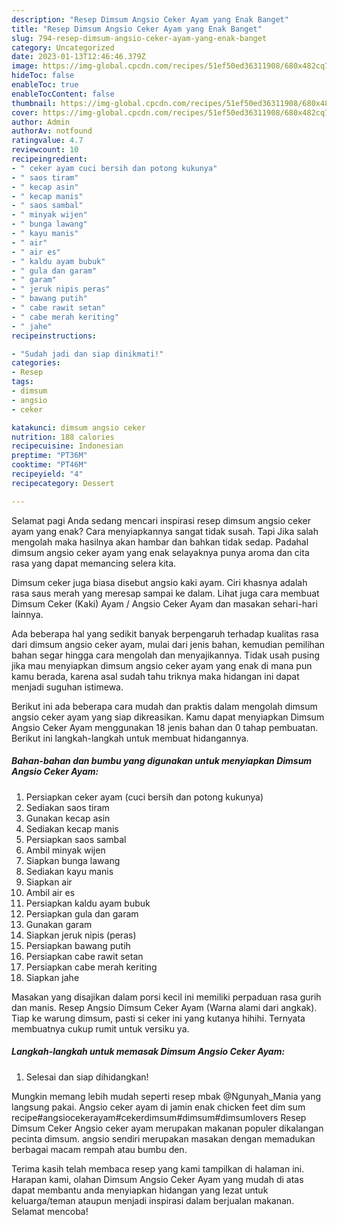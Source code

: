 ```yaml
---
description: "Resep Dimsum Angsio Ceker Ayam yang Enak Banget"
title: "Resep Dimsum Angsio Ceker Ayam yang Enak Banget"
slug: 794-resep-dimsum-angsio-ceker-ayam-yang-enak-banget
category: Uncategorized
date: 2023-01-13T12:46:46.379Z
image: https://img-global.cpcdn.com/recipes/51ef50ed36311908/680x482cq70/dimsum-angsio-ceker-ayam-foto-resep-utama.jpg
hideToc: false
enableToc: true
enableTocContent: false
thumbnail: https://img-global.cpcdn.com/recipes/51ef50ed36311908/680x482cq70/dimsum-angsio-ceker-ayam-foto-resep-utama.jpg
cover: https://img-global.cpcdn.com/recipes/51ef50ed36311908/680x482cq70/dimsum-angsio-ceker-ayam-foto-resep-utama.jpg
author: Admin
authorAv: notfound
ratingvalue: 4.7
reviewcount: 10
recipeingredient:
- " ceker ayam cuci bersih dan potong kukunya"
- " saos tiram"
- " kecap asin"
- " kecap manis"
- " saos sambal"
- " minyak wijen"
- " bunga lawang"
- " kayu manis"
- " air"
- " air es"
- " kaldu ayam bubuk"
- " gula dan garam"
- " garam"
- " jeruk nipis peras"
- " bawang putih"
- " cabe rawit setan"
- " cabe merah keriting"
- " jahe"
recipeinstructions:

- "Sudah jadi dan siap dinikmati!"
categories:
- Resep
tags:
- dimsum
- angsio
- ceker

katakunci: dimsum angsio ceker 
nutrition: 188 calories
recipecuisine: Indonesian
preptime: "PT36M"
cooktime: "PT46M"
recipeyield: "4"
recipecategory: Dessert

---
```



Selamat pagi Anda sedang mencari inspirasi resep dimsum angsio ceker ayam yang enak? Cara menyiapkannya sangat tidak susah. Tapi Jika salah mengolah maka hasilnya akan hambar dan bahkan tidak sedap. Padahal dimsum angsio ceker ayam yang enak selayaknya punya aroma dan cita rasa yang dapat memancing selera kita.


Dimsum ceker juga biasa disebut angsio kaki ayam. Ciri khasnya adalah rasa saus merah yang meresap sampai ke dalam. Lihat juga cara membuat Dimsum Ceker (Kaki) Ayam / Angsio Ceker Ayam dan masakan sehari-hari lainnya.

Ada beberapa hal yang sedikit banyak berpengaruh terhadap kualitas rasa dari dimsum angsio ceker ayam, mulai dari jenis bahan, kemudian pemilihan bahan segar hingga cara mengolah dan menyajikannya. Tidak usah pusing jika mau menyiapkan dimsum angsio ceker ayam yang enak di mana pun kamu berada, karena asal sudah tahu triknya maka hidangan ini dapat menjadi suguhan istimewa.


Berikut ini ada beberapa cara mudah dan praktis dalam mengolah dimsum angsio ceker ayam yang siap dikreasikan. Kamu dapat menyiapkan Dimsum Angsio Ceker Ayam menggunakan 18 jenis bahan dan 0 tahap pembuatan. Berikut ini langkah-langkah untuk membuat hidangannya.

<!--inarticleads1-->

##### Bahan-bahan dan bumbu yang digunakan untuk menyiapkan Dimsum Angsio Ceker Ayam:

1. Persiapkan  ceker ayam (cuci bersih dan potong kukunya)
1. Sediakan  saos tiram
1. Gunakan  kecap asin
1. Sediakan  kecap manis
1. Persiapkan  saos sambal
1. Ambil  minyak wijen
1. Siapkan  bunga lawang
1. Sediakan  kayu manis
1. Siapkan  air
1. Ambil  air es
1. Persiapkan  kaldu ayam bubuk
1. Persiapkan  gula dan garam
1. Gunakan  garam
1. Siapkan  jeruk nipis (peras)
1. Persiapkan  bawang putih
1. Persiapkan  cabe rawit setan
1. Persiapkan  cabe merah keriting
1. Siapkan  jahe


Masakan yang disajikan dalam porsi kecil ini memiliki perpaduan rasa gurih dan manis. Resep Angsio Dimsum Ceker Ayam (Warna alami dari angkak). Tiap ke warung dimsum, pasti si ceker ini yang kutanya hihihi. Ternyata membuatnya cukup rumit untuk versiku ya. 

<!--inarticleads2-->

##### Langkah-langkah untuk memasak Dimsum Angsio Ceker Ayam:


1. Selesai dan siap dihidangkan!

Mungkin memang lebih mudah seperti resep mbak @Ngunyah_Mania yang langsung pakai. Angsio ceker ayam di jamin enak chicken feet dim sum recipe#angsiocekerayam#cekerdimsum#dimsum#dimsumlovers Resep Dimsum Ceker Angsio ceker ayam merupakan makanan populer dikalangan pecinta dimsum. angsio sendiri merupakan masakan dengan memadukan berbagai macam rempah atau bumbu den. 

Terima kasih telah membaca resep yang kami tampilkan di halaman ini. Harapan kami, olahan Dimsum Angsio Ceker Ayam yang mudah di atas dapat membantu anda menyiapkan hidangan yang lezat untuk keluarga/teman ataupun menjadi inspirasi dalam berjualan makanan. Selamat mencoba!
